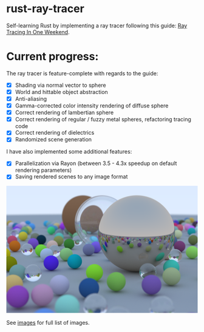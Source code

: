 # rust-ray-tracer

Self-learning Rust by implementing a ray tracer following this guide: [Ray Tracing In One Weekend](https://raytracing.github.io/books/RayTracingInOneWeekend.html). 

# Current progress:

The ray tracer is feature-complete with regards to the guide:

- [x] Shading via normal vector to sphere
- [x] World and hittable object abstraction
- [x] Anti-aliasing
- [x] Gamma-corrected color intensity rendering of diffuse sphere
- [x] Correct rendering of lambertian sphere
- [x] Correct rendering of regular / fuzzy metal spheres, refactoring tracing code
- [x] Correct rendering of dielectrics
- [x] Randomized scene generation

I have also implemented some additional features:

- [x] Parallelization via Rayon (between 3.5 - 4.3x speedup on default rendering parameters)
- [x] Saving rendered scenes to any image format

![Final randomized scene](images/fix.png)

See [images](images/) for full list of images.